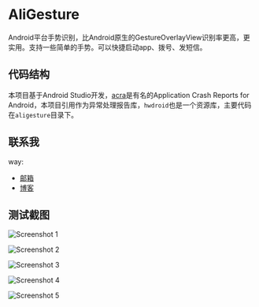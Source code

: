 # AliGesture
Android平台手势识别，比Android原生的GestureOverlayView识别率更高，更实用。支持一些简单的手势。可以快捷启动app、拨号、发短信。

## 代码结构
本项目基于Android Studio开发，[acra](https://github.com/ACRA/acra "acra")是有名的Application Crash Reports for   Android，本项目引用作为异常处理报告库，`hwdroid`也是一个资源库，主要代码在`aligesture`目录下。

## 联系我

way:
  * [邮箱](mailto:way.ping.li@gmail.com "给我发邮件")
  * [博客](http://blog.csdn.net/way_ping_li "CSDN博客")


## 测试截图

![Screenshot 1](https://raw.githubusercontent.com/way1989/AliGesture/master/screenshot/1.png "Screenshot 1")

![Screenshot 2](https://raw.githubusercontent.com/way1989/AliGesture/master/screenshot/2.png "Screenshot 2")

![Screenshot 3](https://raw.githubusercontent.com/way1989/AliGesture/master/screenshot/3.png "Screenshot 3")

![Screenshot 4](https://raw.githubusercontent.com/way1989/AliGesture/master/screenshot/4.png "Screenshot 4")

![Screenshot 5](https://raw.githubusercontent.com/way1989/AliGesture/master/screenshot/5.png "Screenshot 5")
